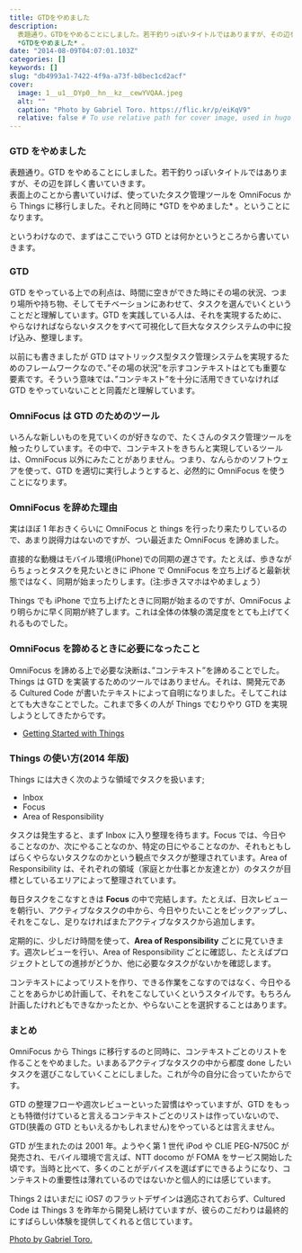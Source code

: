 ```yaml
---
title: GTDをやめました
description:
  表題通り。GTDをやめることにしました。若干釣りっぽいタイトルではありますが、その辺を詳しく書いていきます。表面上のことから書いていけば、使っていたタスク管理ツールをOmniFocusからThingsに移行しました。それと同時に
  *GTDをやめました* 。
date: "2014-08-09T04:07:01.103Z"
categories: []
keywords: []
slug: "db4993a1-7422-4f9a-a73f-b8bec1cd2acf"
cover:
  image: 1__u1__DYp0__hn__kz__cewYVQAA.jpeg
  alt: ""
  caption: "Photo by Gabriel Toro. https://flic.kr/p/eiKqV9"
  relative: false # To use relative path for cover image, used in hugo Page-bundles
---
```


### GTD をやめました

表題通り。GTD をやめることにしました。若干釣りっぽいタイトルではありますが、その辺を詳しく書いていきます。  
表面上のことから書いていけば、使っていたタスク管理ツールを OmniFocus から Things に移行しました。それと同時に \*GTD をやめました\* 。ということになります。

というわけなので、まずはここでいう GTD とは何かというところから書いていきます。

### GTD

GTD をやっている上での利点は、時間に空きができた時にその場の状況、つまり場所や持ち物、そしてモチベーションにあわせて、タスクを選んでいくということだと理解しています。GTD を実践している人は、それを実現するために、やらなければならないタスクをすべて可視化して巨大なタスクシステムの中に投げ込み、整理します。

以前にも書きましたが GTD はマトリックス型タスク管理システムを実現するためのフレームワークなので、”その場の状況”を示すコンテキストはとても重要な要素です。そういう意味では、”コンテキスト”を十分に活用できていなければ GTD をやっていないことと同義だと理解しています。

### OmniFocus は GTD のためのツール

いろんな新しいものを見ていくのが好きなので、たくさんのタスク管理ツールを触ったりしています。その中で、コンテキストをきちんと実現しているツールは、OmniFocus 以外にみたことがありません。つまり、なんらかのソフトウェアを使って、GTD を適切に実行しようとすると、必然的に OmniFocus を使うことになります。

### OmniFocus を辞めた理由

実はほぼ 1 年おきくらいに OmniFocus と things を行ったり来たりしているので、あまり説得力はないのですが、つい最近また OmniFocus を諦めました。

直接的な動機はモバイル環境(iPhone)での同期の遅さです。たとえば、歩きながらちょっとタスクを見たいときに iPhone で OmniFocus を立ち上げると最新状態ではなく、同期が始まったりします。(注:歩きスマホはやめましょう）

Things でも iPhone で立ち上げたときに同期が始まるのですが、OmniFocus より明らかに早く同期が終了します。これは全体の体験の満足度をとても上げてくれるものでした。

### OmniFocus を諦めるときに必要になったこと

OmniFocus を諦める上で必要な決断は、”コンテキスト”を諦めることでした。Things は GTD を実装するためのツールではありません。それは、開発元である Cultured Code が書いたテキストによって自明になりました。そしてこれはとても大きなことでした。これまで多くの人が Things でむりやり GTD を実現しようとしてきたからです。

- [Getting Started with Things](http://culturedcode.com/things/guide/)

### Things の使い方(2014 年版)

Things には大きく次のような領域でタスクを扱います;

- Inbox
- Focus
- Area of Responsibility

タスクは発生すると、まず Inbox に入り整理を待ちます。Focus では、今日やることなのか、次にやることなのか、特定の日にやることなのか、それもともしばらくやらないタスクなのかという観点でタスクが整理されています。Area of Responsibility は、それぞれの領域（家庭とか仕事とか友達とか）のタスクが目標としているエリアによって整理されています。

毎日タスクをこなすときは **Focus** の中で完結します。たとえば、日次レビューを朝行い、アクティブなタスクの中から、今日やりたいことをピックアップし、それをこなし、足りなければまたアクティブなタスクから追加します。

定期的に、少しだけ時間を使って、**Area of Responsibility** ごとに見ていきます。週次レビューを行い、Area of Responsibility ごとに確認し、たとえばプロジェクトとしての進捗がどうか、他に必要なタスクがないかを確認します。

コンテキストによってリストを作り、できる作業をこなすのではなく、今日やることをあらかじめ計画して、それをこなしていくというスタイルです。もちろん計画したけれどもできなかったとか、やらないことを選択することはあります。

### まとめ

OmniFocus から Things に移行するのと同時に、コンテキストごとのリストを作ることをやめました。いまあるアクティブなタスクの中から都度 done したいタスクを選びこなしていくことにしました。これが今の自分に合っていたからです。

GTD の整理フローや週次レビューといった習慣はやっていますが、GTD をもっとも特徴付けていると言えるコンテキストごとのリストは作っていないので、GTD(狭義の GTD ともいえるかもしれません)をやっているとは言えません。

GTD が生まれたのは 2001 年。ようやく第 1 世代 iPod や CLIE PEG-N750C が発売され、モバイル環境で言えば、NTT docomo が FOMA をサービス開始した頃です。当時と比べて、多くのことがデバイスを選ばずにできるようになり、コンテキストの重要性は薄れているのではないかと個人的には感じています。

Things 2 はいまだに iOS7 のフラットデザインは適応されておらず、Cultured Code は Things 3 を昨年から開発し続けていますが、彼らのこだわりは最終的にすばらしい体験を提供してくれると信じています。

[Photo by Gabriel Toro.](https://flic.kr/p/eiKqV9)
